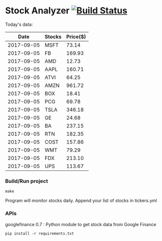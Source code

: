 # Stock Analyzer [![Build Status](https://travis-ci.org/ogoyal/StockAnalyzer.svg?branch=master)](https://travis-ci.org/ogoyal/StockAnalyzer)

Today's data:

| Date| Stocks| Price($) | 
| --- | --- | ---  | 
| 2017-09-05| MSFT| 73.14 | 
| 2017-09-05| FB| 169.93 | 
| 2017-09-05| AMD| 12.73 | 
| 2017-09-05| AAPL| 160.71 | 
| 2017-09-05| ATVI| 64.25 | 
| 2017-09-05| AMZN| 961.72 | 
| 2017-09-05| BOX| 18.41 | 
| 2017-09-05| PCG| 69.78 | 
| 2017-09-05| TSLA| 346.18 | 
| 2017-09-05| GE| 24.68 | 
| 2017-09-05| BA| 237.15 | 
| 2017-09-05| RTN| 182.35 | 
| 2017-09-05| COST| 157.86 | 
| 2017-09-05| WMT| 79.29 | 
| 2017-09-05| FDX| 213.10 | 
| 2017-09-05| UPS| 113.67 | 

### Build/Run project

```
make
```

Program will monitor stocks daily. Append your list of stocks in tickers.yml

### APIs
googlefinance 0.7 : Python module to get stock data from Google Finance

```
pip install -r requirements.txt
```

